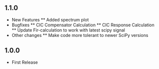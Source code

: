 ## 1.1.0
* New Features 
** Added spectrum plot
* Bugfixes
** CIC Compensator Calculation 
** CIC Response Calculation
** Update Fir-calculation to work with latest scipy signal 
* Other changes 
** Make code more tolerant to newer SciPy versions

## 1.0.0
* First Release

